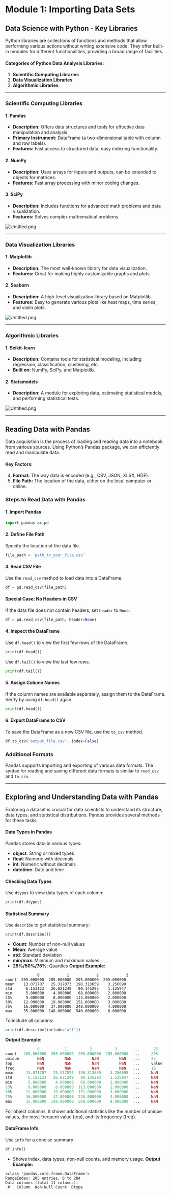 

# Module 1: Importing Data Sets
## Data Science with Python - Key Libraries
Python libraries are collections of functions and methods that allow performing various actions without writing extensive code. They offer built-in modules for different functionalities, providing a broad range of facilities.
#### Categories of Python Data Analysis Libraries:
1. **Scientific Computing Libraries**
2. **Data Visualization Libraries**
3. **Algorithmic Libraries**

___
### Scientific Computing Libraries
#### 1. **Pandas**
- **Description:** Offers data structures and tools for effective data manipulation and analysis.
- **Primary Instrument:** DataFrame (a two-dimensional table with column and row labels).
- **Features:** Fast access to structured data, easy indexing functionality.
#### 2. **NumPy**
- **Description:** Uses arrays for inputs and outputs, can be extended to objects for matrices.
- **Features:** Fast array processing with minor coding changes.
#### 3. **SciPy**
- **Description:** Includes functions for advanced math problems and data visualization.
- **Features:** Solves complex mathematical problems.

![Untitled.png](https://prod-files-secure.s3.us-west-2.amazonaws.com/03e82b26-cccb-4906-bb56-adabcbdc0655/997ac361-58a8-4f04-bb0f-79fea4baa761/Untitled.png?X-Amz-Algorithm=AWS4-HMAC-SHA256&X-Amz-Content-Sha256=UNSIGNED-PAYLOAD&X-Amz-Credential=ASIAZI2LB466UIVQBL4I%2F20250201%2Fus-west-2%2Fs3%2Faws4_request&X-Amz-Date=20250201T011218Z&X-Amz-Expires=3600&X-Amz-Security-Token=IQoJb3JpZ2luX2VjEMD%2F%2F%2F%2F%2F%2F%2F%2F%2F%2FwEaCXVzLXdlc3QtMiJGMEQCID3gi3O2DNwHdlVUjmwSUlZN%2BAiZ42ggMmTncZnE7nrUAiAxygAbdH5BmW8eBaJfYmiQmMCrzMe7d7jDSWNeFEMwoyqIBAjJ%2F%2F%2F%2F%2F%2F%2F%2F%2F%2F8BEAAaDDYzNzQyMzE4MzgwNSIMUX2uGEOjiFlXs%2B5mKtwDoWc%2BvRA01HQ%2BIYhL7%2Bda31RNpgS8MtqJ1WxKA%2FmF136fqjDLYHePfRH39m4AId2kZSuR2n4FMJDDLMLzZATt4LukOXr4x%2FMdNZVzF%2FSRY78leiygRddjtPfD5ayxv30GsmQFkSYqNMlv1Ccu5CATzZgVqhKXgKnBiR9PMw%2Fu%2BJBv%2BcpLYH1ZNyM07LVY2CCCJCaFS6pwQ8gn3I8GtMLh8ffX2fX%2FvNoCJ8HPJWldLK9YX9hRZITf6uE5sqM104B0%2F51%2BfUDRfaHLdiQW4sbaK62Rque%2F9ySdI2yfpw7INnyMT%2BcWINOe6KlgNzldD2%2Bq0l9AI8%2BCZu0bN0c9%2BVBCYkwMxk5Te7Wa6hNGB220WdoDntSyfSx%2B5WfQbndTb45yAXnvAyVnxdEY5790n3QivlCXT8zNtVpQ2AnXx7N%2B%2BWx5D%2FF4li3dsl8AOf6%2BZtpnqMduddGmY2PWVaBnNnDSq%2BaQIcv1vAHlG%2BWAk7vSdXjmjtOWICUlg%2FQ%2BuGJqEAAdB2Pltz8npnzrcXfASOr3sEawUbuO4xleJ194KaDFL78av8AQ129TAzzL%2FsfhsnWIbOq7ZJ1I3i80B4nsebl%2FP9qauJ9zb2f1ERfzFhlxQKe2VDRn2kU3OYkaF78w0cz1vAY6pgGtlGO9LuyQm5nLAstOC9XLg1xPKqsqnoA6YCkRdZXbSTHcee1U%2F5keGQoSeCEBB01Icu4mnY5H3p4VCIv7jh8puyl4XT1ptJoNuZ%2BkFFrTFIWoCnGnhgebQezf3LKnBmFD2%2FkV0FB9zqpxcYTKt6u5HPiogkdnDUuRBNphwHV16tLMG6E5e%2BVWOukxQ511I3vaFJvDMOgVZ3ZcMvChhn0LIeiLRgiV&X-Amz-Signature=ffc7fe835eb98f5787746ea767e78600b89750611fe3096205bf05256d9af4c2&X-Amz-SignedHeaders=host&x-id=GetObject)
___
### Data Visualization Libraries
#### 1. **Matplotlib**
- **Description:** The most well-known library for data visualization.
- **Features:** Great for making highly customizable graphs and plots.
#### 2. **Seaborn**
- **Description:** A high-level visualization library based on Matplotlib.
- **Features:** Easy to generate various plots like heat maps, time series, and violin plots.

![Untitled.png](https://prod-files-secure.s3.us-west-2.amazonaws.com/03e82b26-cccb-4906-bb56-adabcbdc0655/733d1e42-5a53-4fd8-90c1-3d85254369a6/Untitled.png?X-Amz-Algorithm=AWS4-HMAC-SHA256&X-Amz-Content-Sha256=UNSIGNED-PAYLOAD&X-Amz-Credential=ASIAZI2LB466SK5GJXNK%2F20250201%2Fus-west-2%2Fs3%2Faws4_request&X-Amz-Date=20250201T011216Z&X-Amz-Expires=3600&X-Amz-Security-Token=IQoJb3JpZ2luX2VjEMD%2F%2F%2F%2F%2F%2F%2F%2F%2F%2FwEaCXVzLXdlc3QtMiJIMEYCIQD3j%2Fryk0e35G8V2BvCMTv5uO2P3tVhJgJrBW5t60enogIhAMRzB4X1g8oJBW8Q7ilLvT5RPMK7wysD7dh2EoiqUFqqKogECMn%2F%2F%2F%2F%2F%2F%2F%2F%2F%2FwEQABoMNjM3NDIzMTgzODA1Igzk9XjJW%2Fu%2Blqno6wcq3ANLOg3HiLt0epoiTWsp%2BJadn2zDEZ2wMD9U3yVM9rBr6l603%2B5j6QX28m7FPPElbSh4aEYr9FSqxg%2FjJ51f%2FT%2BLXmSnr7C3qf3VFRr1WDdanHHdjsgTXmTRIQXqoMoLheSw30BtdB8HN%2Fd20CXx%2FxThdXrC8E4SeI%2BNPgoxFtzvsf9Ws1l1xf3I3edRzlL6v8xcigUQbAHKxDJbkz%2BARwGWMCK7UcZ5pkx%2FgtQ43sXRrHuMlYI2hHPDfmClcf3GhZd2n8EGgFqu7ceJlVDkUVqPkg1Dra42ThgyzVye88%2BYmKly2LZ2FOmheI7ZzsXh7X7sly%2BPKOd6hDb%2BE3bZJ%2FNCSeccCINHZqpJs4DIq4KoFBa5racWJ%2FNKj3AWh2u7dUqcHHn%2FQXYecKMD0Rp6Rc08DYWCFdRKH0mUexcqwx%2F0ChiqlBRz816fWlYWXLOpJYFuy%2F8nkPC0gAwMVKDEfPHJoCPRHW5ZK8CBXg2w%2FPBlRPi20vOWO5oVtgZekruz81OoLJZa%2FZ3kqPmZVKWn6M2DuMzp0dkqJoi6Kk5WCTwPKaQf4yDlGWw14U3pwEhxdZAsM%2Fw1D3iQZWO2VRT0kJBShjZIS4n9pqvx3QAQz2odO2hPlIVOdt8b7lBEXTDmzPW8BjqkARnSQPCptKvB5qMZ5T9g0Sq8ktr8hgf%2BU4cNzyxY7iD42WQp6Gv0%2BvvovzJKwqyqFOUNX9NsSVAYTW%2BIgEX57FRya1kcAGf1CaOi4QzBxwy35HnqW1Xu6rHmLekUjhOmI5as5cqZVvbJh8NVgx%2Fvs7lLOhFtqCAnewoygZFH3eGaqvHEWo9yLMOGnTfyMS4ohvTNa0wFnkOQJxaifC%2BRRjdCLtRT&X-Amz-Signature=18aa257b2ad3e73c6f454f027565e454f336d83a7fdc9d7913711c2101b32488&X-Amz-SignedHeaders=host&x-id=GetObject)
___
### Algorithmic Libraries
#### 1. **Scikit-learn**
- **Description:** Contains tools for statistical modeling, including regression, classification, clustering, etc.
- **Built on:** NumPy, SciPy, and Matplotlib.
#### 2. **Statsmodels**
- **Description:** A module for exploring data, estimating statistical models, and performing statistical tests.

![Untitled.png](https://prod-files-secure.s3.us-west-2.amazonaws.com/03e82b26-cccb-4906-bb56-adabcbdc0655/c62885f5-417d-4179-834f-d68f8f2bdf39/Untitled.png?X-Amz-Algorithm=AWS4-HMAC-SHA256&X-Amz-Content-Sha256=UNSIGNED-PAYLOAD&X-Amz-Credential=ASIAZI2LB466SK5GJXNK%2F20250201%2Fus-west-2%2Fs3%2Faws4_request&X-Amz-Date=20250201T011216Z&X-Amz-Expires=3600&X-Amz-Security-Token=IQoJb3JpZ2luX2VjEMD%2F%2F%2F%2F%2F%2F%2F%2F%2F%2FwEaCXVzLXdlc3QtMiJIMEYCIQD3j%2Fryk0e35G8V2BvCMTv5uO2P3tVhJgJrBW5t60enogIhAMRzB4X1g8oJBW8Q7ilLvT5RPMK7wysD7dh2EoiqUFqqKogECMn%2F%2F%2F%2F%2F%2F%2F%2F%2F%2FwEQABoMNjM3NDIzMTgzODA1Igzk9XjJW%2Fu%2Blqno6wcq3ANLOg3HiLt0epoiTWsp%2BJadn2zDEZ2wMD9U3yVM9rBr6l603%2B5j6QX28m7FPPElbSh4aEYr9FSqxg%2FjJ51f%2FT%2BLXmSnr7C3qf3VFRr1WDdanHHdjsgTXmTRIQXqoMoLheSw30BtdB8HN%2Fd20CXx%2FxThdXrC8E4SeI%2BNPgoxFtzvsf9Ws1l1xf3I3edRzlL6v8xcigUQbAHKxDJbkz%2BARwGWMCK7UcZ5pkx%2FgtQ43sXRrHuMlYI2hHPDfmClcf3GhZd2n8EGgFqu7ceJlVDkUVqPkg1Dra42ThgyzVye88%2BYmKly2LZ2FOmheI7ZzsXh7X7sly%2BPKOd6hDb%2BE3bZJ%2FNCSeccCINHZqpJs4DIq4KoFBa5racWJ%2FNKj3AWh2u7dUqcHHn%2FQXYecKMD0Rp6Rc08DYWCFdRKH0mUexcqwx%2F0ChiqlBRz816fWlYWXLOpJYFuy%2F8nkPC0gAwMVKDEfPHJoCPRHW5ZK8CBXg2w%2FPBlRPi20vOWO5oVtgZekruz81OoLJZa%2FZ3kqPmZVKWn6M2DuMzp0dkqJoi6Kk5WCTwPKaQf4yDlGWw14U3pwEhxdZAsM%2Fw1D3iQZWO2VRT0kJBShjZIS4n9pqvx3QAQz2odO2hPlIVOdt8b7lBEXTDmzPW8BjqkARnSQPCptKvB5qMZ5T9g0Sq8ktr8hgf%2BU4cNzyxY7iD42WQp6Gv0%2BvvovzJKwqyqFOUNX9NsSVAYTW%2BIgEX57FRya1kcAGf1CaOi4QzBxwy35HnqW1Xu6rHmLekUjhOmI5as5cqZVvbJh8NVgx%2Fvs7lLOhFtqCAnewoygZFH3eGaqvHEWo9yLMOGnTfyMS4ohvTNa0wFnkOQJxaifC%2BRRjdCLtRT&X-Amz-Signature=c899dea66cb4924d7ed355375058803cde4cdc61122d1107726b33d67a40290b&X-Amz-SignedHeaders=host&x-id=GetObject)
___
## Reading Data with Pandas
Data acquisition is the process of loading and reading data into a notebook from various sources. Using Python’s Pandas package, we can efficiently read and manipulate data.
#### Key Factors:
4. **Format:** The way data is encoded (e.g., CSV, JSON, XLSX, HDF).
5. **File Path:** The location of the data, either on the local computer or online.
### Steps to Read Data with Pandas
#### 1. **Import Pandas**
```python
import pandas as pd
```
#### 2. **Define File Path**
Specify the location of the data file.
```python
file_path = 'path_to_your_file.csv'
```
#### 3. **Read CSV File**
Use the `read_csv` method to load data into a DataFrame.
```python
df = pd.read_csv(file_path)
```
#### Special Case: No Headers in CSV
If the data file does not contain headers, set `header` to `None`.
```python
df = pd.read_csv(file_path, header=None)
```
#### 4. **Inspect the DataFrame**
Use `df.head()` to view the first few rows of the DataFrame.
```python
print(df.head())
```
Use `df.tail()` to view the last few rows.
```python
print(df.tail())
```
#### 5. **Assign Column Names**
If the column names are available separately, assign them to the DataFrame.
Verify by using `df.head()` again.
```python
print(df.head())
```
#### 6. **Export DataFrame to CSV**
To save the DataFrame as a new CSV file, use the `to_csv` method.
```python
df.to_csv('output_file.csv', index=False)
```
### Additional Formats
Pandas supports importing and exporting of various data formats. The syntax for reading and saving different data formats is similar to `read_csv` and `to_csv`.
___
## Exploring and Understanding Data with Pandas
Exploring a dataset is crucial for data scientists to understand its structure, data types, and statistical distributions. Pandas provides several methods for these tasks.
#### Data Types in Pandas
Pandas stores data in various types:
- **object**: String or mixed types
- **float**: Numeric with decimals
- **int**: Numeric without decimals
- **datetime**: Date and time
#### Checking Data Types
Use `dtypes` to view data types of each column:
```python
print(df.dtypes)
```
#### Statistical Summary
Use `describe` to get statistical summary:
```python
print(df.describe())
```
- **Count**: Number of non-null values
- **Mean**: Average value
- **std**: Standard deviation
- **min/max**: Minimum and maximum values
- **25%/50%/75%**: Quartiles
**Output Example:**
```plain text
              0            1            2            3
count  205.000000  205.000000  205.000000  205.000000
mean    13.071707   25.317073  198.313659    3.256098
std      6.153123   26.021249   90.145293    1.125947
min      5.000000    4.000000   68.000000    2.000000
25%      9.000000    8.000000  113.000000    2.000000
50%     12.000000   19.000000  151.000000    3.000000
75%     16.000000   37.000000  248.000000    4.000000
max     35.000000  148.000000  540.000000    8.000000
```
To include all columns:
```python
print(df.describe(include='all'))
```
**Output Example:**
```r
              0           1          2          3       ...      25       26       27
count   205.000000  205.000000  205.000000  205.000000  ...     205      205      205
unique        NaN         NaN         NaN         NaN   ...     25       25       25
top           NaN         NaN         NaN         NaN   ...     value    value    value
freq          NaN         NaN         NaN         NaN   ...     10       10       10
mean     13.071707   25.317073  198.313659    3.256098  ...     NaN      NaN      NaN
std       6.153123   26.021249   90.145293    1.125947  ...     NaN      NaN      NaN
min       5.000000    4.000000   68.000000    2.000000  ...     NaN      NaN      NaN
25%       9.000000    8.000000  113.000000    2.000000  ...     NaN      NaN      NaN
50%      12.000000   19.000000  151.000000    3.000000  ...     NaN      NaN      NaN
75%      16.000000   37.000000  248.000000    4.000000  ...     NaN      NaN      NaN
max      35.000000  148.000000  540.000000    8.000000  ...     NaN      NaN      NaN
```
For object columns, it shows additional statistics like the number of unique values, the most frequent value (top), and its frequency (freq).
#### DataFrame Info
Use `info` for a concise summary:
```python
df.info()
```
- Shows index, data types, non-null counts, and memory usage.
**Output Example:**
```less
<class 'pandas.core.frame.DataFrame'>
RangeIndex: 205 entries, 0 to 204
Data columns (total 11 columns):
 #   Column  Non-Null Count  Dtype
